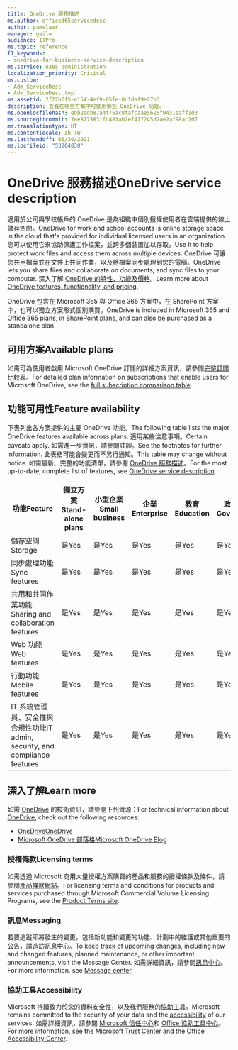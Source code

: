 ```yaml
---
title: OneDrive 服務描述
ms.author: office365servicedesc
author: pamelaar
manager: gailw
audience: ITPro
ms.topic: reference
f1_keywords:
- onedrive-for-business-service-description
ms.service: o365-administration
localization_priority: Critical
ms.custom:
- Adm_ServiceDesc
- Adm_ServiceDesc_top
ms.assetid: 2f22b6f5-e154-4ef9-85fe-0d1daf9e27b3
description: 查看在哪些方案中可使用哪些 OneDrive 功能。
ms.openlocfilehash: ebb2edb87a4f75ac8fafcaae5625f9431aaff1d3
ms.sourcegitcommit: 7ee8775831fd481ab2ef477245d2ae2af98ac2d7
ms.translationtype: HT
ms.contentlocale: zh-TW
ms.lasthandoff: 06/30/2021
ms.locfileid: "53204830"
---
```

# <a name="onedrive-service-description"></a><span data-ttu-id="54e65-103">OneDrive 服務描述</span><span class="sxs-lookup"><span data-stu-id="54e65-103">OneDrive service description</span></span>

<span data-ttu-id="54e65-104">適用於公司與學校帳戶的 OneDrive 是為組織中個別授權使用者在雲端提供的線上儲存空間。</span><span class="sxs-lookup"><span data-stu-id="54e65-104">OneDrive for work and school accounts is online storage space in the cloud that's provided for individual licensed users in an organization.</span></span> <span data-ttu-id="54e65-105">您可以使用它來協助保護工作檔案，並跨多個裝置加以存取。</span><span class="sxs-lookup"><span data-stu-id="54e65-105">Use it to help protect work files and access them across multiple devices.</span></span> <span data-ttu-id="54e65-106">OneDrive 可讓您共用檔案並在文件上共同作業，以及將檔案同步處理到您的電腦。</span><span class="sxs-lookup"><span data-stu-id="54e65-106">OneDrive lets you share files and collaborate on documents, and sync files to your computer.</span></span> <span data-ttu-id="54e65-107">深入了解 [OneDrive 的特性、功能及價格](https://www.microsoft.com/microsoft-365/onedrive/onedrive-for-business)。</span><span class="sxs-lookup"><span data-stu-id="54e65-107">Learn more about [OneDrive features, functionality, and pricing](https://www.microsoft.com/microsoft-365/onedrive/onedrive-for-business).</span></span>

<span data-ttu-id="54e65-108">OneDrive 包含在 Microsoft 365 與 Office 365 方案中，在 SharePoint 方案中，也可以獨立方案形式個別購買。</span><span class="sxs-lookup"><span data-stu-id="54e65-108">OneDrive is included in Microsoft 365 and Office 365 plans, in SharePoint plans, and can also be purchased as a standalone plan.</span></span>

## <a name="available-plans"></a><span data-ttu-id="54e65-109">可用方案</span><span class="sxs-lookup"><span data-stu-id="54e65-109">Available plans</span></span>

<span data-ttu-id="54e65-110">如需可為使用者啟用 Microsoft OneDrive 訂閱的詳細方案資訊，請參閱[完整訂閱比較表](https://go.microsoft.com/fwlink/?linkid=2139145)。</span><span class="sxs-lookup"><span data-stu-id="54e65-110">For detailed plan information on subscriptions that enable users for Microsoft OneDrive, see the [full subscription comparison table](https://go.microsoft.com/fwlink/?linkid=2139145).</span></span>

## <a name="feature-availability"></a><span data-ttu-id="54e65-111">功能可用性</span><span class="sxs-lookup"><span data-stu-id="54e65-111">Feature availability</span></span>

<span data-ttu-id="54e65-112">下表列出各方案提供的主要 OneDrive 功能。</span><span class="sxs-lookup"><span data-stu-id="54e65-112">The following table lists the major OneDrive features available across plans.</span></span> <span data-ttu-id="54e65-113">適用某些注意事項。</span><span class="sxs-lookup"><span data-stu-id="54e65-113">Certain caveats apply.</span></span> <span data-ttu-id="54e65-114">如需進一步資訊，請參閱註腳。</span><span class="sxs-lookup"><span data-stu-id="54e65-114">See the footnotes for further information.</span></span> <span data-ttu-id="54e65-115">此表格可能會變更而不另行通知。</span><span class="sxs-lookup"><span data-stu-id="54e65-115">This table may change without notice.</span></span> <span data-ttu-id="54e65-116">如需最新、完整的功能清單，請參閱 [OneDrive 服務描述](/office365/servicedescriptions/onedrive-for-business-service-description)。</span><span class="sxs-lookup"><span data-stu-id="54e65-116">For the most up-to-date, complete list of features, see [OneDrive service description](/office365/servicedescriptions/onedrive-for-business-service-description).</span></span>

| <span data-ttu-id="54e65-117">功能</span><span class="sxs-lookup"><span data-stu-id="54e65-117">Feature</span></span> | <span data-ttu-id="54e65-118">獨立方案</span><span class="sxs-lookup"><span data-stu-id="54e65-118">Stand-alone plans</span></span> | <span data-ttu-id="54e65-119">小型企業</span><span class="sxs-lookup"><span data-stu-id="54e65-119">Small business</span></span> | <span data-ttu-id="54e65-120">企業</span><span class="sxs-lookup"><span data-stu-id="54e65-120">Enterprise</span></span> | <span data-ttu-id="54e65-121">教育</span><span class="sxs-lookup"><span data-stu-id="54e65-121">Education</span></span> | <span data-ttu-id="54e65-122">政府機關</span><span class="sxs-lookup"><span data-stu-id="54e65-122">Government</span></span> | <span data-ttu-id="54e65-123">非營利組織</span><span class="sxs-lookup"><span data-stu-id="54e65-123">Nonprofits</span></span>  |
|---------|-------------------|----------------|------------|-----------|------------|-------------|
| <span data-ttu-id="54e65-124">儲存空間</span><span class="sxs-lookup"><span data-stu-id="54e65-124">Storage</span></span> | <span data-ttu-id="54e65-125">是</span><span class="sxs-lookup"><span data-stu-id="54e65-125">Yes</span></span> | <span data-ttu-id="54e65-126">是</span><span class="sxs-lookup"><span data-stu-id="54e65-126">Yes</span></span> | <span data-ttu-id="54e65-127">是</span><span class="sxs-lookup"><span data-stu-id="54e65-127">Yes</span></span> | <span data-ttu-id="54e65-128">是</span><span class="sxs-lookup"><span data-stu-id="54e65-128">Yes</span></span> | <span data-ttu-id="54e65-129">是</span><span class="sxs-lookup"><span data-stu-id="54e65-129">Yes</span></span> | <span data-ttu-id="54e65-130">是</span><span class="sxs-lookup"><span data-stu-id="54e65-130">Yes</span></span> |
| <span data-ttu-id="54e65-131">同步處理功能</span><span class="sxs-lookup"><span data-stu-id="54e65-131">Sync features</span></span> | <span data-ttu-id="54e65-132">是</span><span class="sxs-lookup"><span data-stu-id="54e65-132">Yes</span></span> | <span data-ttu-id="54e65-133">是</span><span class="sxs-lookup"><span data-stu-id="54e65-133">Yes</span></span> | <span data-ttu-id="54e65-134">是</span><span class="sxs-lookup"><span data-stu-id="54e65-134">Yes</span></span> | <span data-ttu-id="54e65-135">是</span><span class="sxs-lookup"><span data-stu-id="54e65-135">Yes</span></span> | <span data-ttu-id="54e65-136">是</span><span class="sxs-lookup"><span data-stu-id="54e65-136">Yes</span></span> | <span data-ttu-id="54e65-137">是</span><span class="sxs-lookup"><span data-stu-id="54e65-137">Yes</span></span> |
| <span data-ttu-id="54e65-138">共用和共同作業功能</span><span class="sxs-lookup"><span data-stu-id="54e65-138">Sharing and collaboration features</span></span> | <span data-ttu-id="54e65-139">是</span><span class="sxs-lookup"><span data-stu-id="54e65-139">Yes</span></span> | <span data-ttu-id="54e65-140">是</span><span class="sxs-lookup"><span data-stu-id="54e65-140">Yes</span></span> | <span data-ttu-id="54e65-141">是</span><span class="sxs-lookup"><span data-stu-id="54e65-141">Yes</span></span> | <span data-ttu-id="54e65-142">是</span><span class="sxs-lookup"><span data-stu-id="54e65-142">Yes</span></span> | <span data-ttu-id="54e65-143">是</span><span class="sxs-lookup"><span data-stu-id="54e65-143">Yes</span></span> | <span data-ttu-id="54e65-144">是</span><span class="sxs-lookup"><span data-stu-id="54e65-144">Yes</span></span> |
| <span data-ttu-id="54e65-145">Web 功能</span><span class="sxs-lookup"><span data-stu-id="54e65-145">Web features</span></span> | <span data-ttu-id="54e65-146">是</span><span class="sxs-lookup"><span data-stu-id="54e65-146">Yes</span></span> | <span data-ttu-id="54e65-147">是</span><span class="sxs-lookup"><span data-stu-id="54e65-147">Yes</span></span> | <span data-ttu-id="54e65-148">是</span><span class="sxs-lookup"><span data-stu-id="54e65-148">Yes</span></span> | <span data-ttu-id="54e65-149">是</span><span class="sxs-lookup"><span data-stu-id="54e65-149">Yes</span></span> | <span data-ttu-id="54e65-150">是</span><span class="sxs-lookup"><span data-stu-id="54e65-150">Yes</span></span> | <span data-ttu-id="54e65-151">是</span><span class="sxs-lookup"><span data-stu-id="54e65-151">Yes</span></span> |
| <span data-ttu-id="54e65-152">行動功能</span><span class="sxs-lookup"><span data-stu-id="54e65-152">Mobile features</span></span> | <span data-ttu-id="54e65-153">是</span><span class="sxs-lookup"><span data-stu-id="54e65-153">Yes</span></span> | <span data-ttu-id="54e65-154">是</span><span class="sxs-lookup"><span data-stu-id="54e65-154">Yes</span></span> | <span data-ttu-id="54e65-155">是</span><span class="sxs-lookup"><span data-stu-id="54e65-155">Yes</span></span> | <span data-ttu-id="54e65-156">是</span><span class="sxs-lookup"><span data-stu-id="54e65-156">Yes</span></span> | <span data-ttu-id="54e65-157">是</span><span class="sxs-lookup"><span data-stu-id="54e65-157">Yes</span></span> | <span data-ttu-id="54e65-158">是</span><span class="sxs-lookup"><span data-stu-id="54e65-158">Yes</span></span> |
| <span data-ttu-id="54e65-159">IT 系統管理員、安全性與合規性功能</span><span class="sxs-lookup"><span data-stu-id="54e65-159">IT admin, security, and compliance features</span></span> | <span data-ttu-id="54e65-160">是</span><span class="sxs-lookup"><span data-stu-id="54e65-160">Yes</span></span> | <span data-ttu-id="54e65-161">是</span><span class="sxs-lookup"><span data-stu-id="54e65-161">Yes</span></span> | <span data-ttu-id="54e65-162">是</span><span class="sxs-lookup"><span data-stu-id="54e65-162">Yes</span></span> | <span data-ttu-id="54e65-163">是</span><span class="sxs-lookup"><span data-stu-id="54e65-163">Yes</span></span> | <span data-ttu-id="54e65-164">是</span><span class="sxs-lookup"><span data-stu-id="54e65-164">Yes</span></span> | <span data-ttu-id="54e65-165">是</span><span class="sxs-lookup"><span data-stu-id="54e65-165">Yes</span></span> |

## <a name="learn-more"></a><span data-ttu-id="54e65-166">深入了解</span><span class="sxs-lookup"><span data-stu-id="54e65-166">Learn more</span></span>

<span data-ttu-id="54e65-167">如需 [OneDrive](https://www.microsoft.com/microsoft-365/onedrive/onedrive-for-business) 的技術資訊，請參閱下列資源：</span><span class="sxs-lookup"><span data-stu-id="54e65-167">For technical information about [OneDrive](https://www.microsoft.com/microsoft-365/onedrive/onedrive-for-business), check out the following resources:</span></span>

- [<span data-ttu-id="54e65-168">OneDrive</span><span class="sxs-lookup"><span data-stu-id="54e65-168">OneDrive</span></span>](/onedrive/onedrive)
- [<span data-ttu-id="54e65-169">Microsoft OneDrive 部落格</span><span class="sxs-lookup"><span data-stu-id="54e65-169">Microsoft OneDrive Blog</span></span>](https://techcommunity.microsoft.com/t5/microsoft-onedrive-blog/bg-p/OneDriveBlog)

### <a name="licensing-terms"></a><span data-ttu-id="54e65-170">授權條款</span><span class="sxs-lookup"><span data-stu-id="54e65-170">Licensing terms</span></span>

<span data-ttu-id="54e65-171">如需透過 Microsoft 商用大量授權方案購買的產品和服務的授權條款及條件，請參閱[產品條款網站](https://www.microsoft.com/licensing/terms/)。</span><span class="sxs-lookup"><span data-stu-id="54e65-171">For licensing terms and conditions for products and services purchased through Microsoft Commercial Volume Licensing Programs, see the [Product Terms site](https://www.microsoft.com/licensing/terms/).</span></span>

### <a name="messaging"></a><span data-ttu-id="54e65-172">訊息</span><span class="sxs-lookup"><span data-stu-id="54e65-172">Messaging</span></span>

<span data-ttu-id="54e65-173">若要追蹤即將發生的變更，包括新功能和變更的功能、計劃中的維護或其他重要的公告，請造訪訊息中心。</span><span class="sxs-lookup"><span data-stu-id="54e65-173">To keep track of upcoming changes, including new and changed features, planned maintenance, or other important announcements, visit the Message Center.</span></span> <span data-ttu-id="54e65-174">如需詳細資訊，請參閱[訊息中心](/microsoft-365/admin/manage/message-center)。</span><span class="sxs-lookup"><span data-stu-id="54e65-174">For more information, see [Message center](/microsoft-365/admin/manage/message-center).</span></span>

### <a name="accessibility"></a><span data-ttu-id="54e65-175">協助工具</span><span class="sxs-lookup"><span data-stu-id="54e65-175">Accessibility</span></span>

<span data-ttu-id="54e65-176">Microsoft 持續致力於您的資料安全性，以及我們服務的[協助工具](https://www.microsoft.com/trust-center/compliance/accessibility)。</span><span class="sxs-lookup"><span data-stu-id="54e65-176">Microsoft remains committed to the security of your data and the [accessibility](https://www.microsoft.com/trust-center/compliance/accessibility) of our services.</span></span> <span data-ttu-id="54e65-177">如需詳細資訊，請參閱 [Microsoft 信任中心](https://www.microsoft.com/trust-center)和 [Office 協助工具中心](https://support.microsoft.com/office/office-accessibility-center-resources-for-people-with-disabilities-ecab0fcf-d143-4fe8-a2ff-6cd596bddc6d)。</span><span class="sxs-lookup"><span data-stu-id="54e65-177">For more information, see the [Microsoft Trust Center](https://www.microsoft.com/trust-center) and the [Office Accessibility Center](https://support.microsoft.com/office/office-accessibility-center-resources-for-people-with-disabilities-ecab0fcf-d143-4fe8-a2ff-6cd596bddc6d).</span></span>
